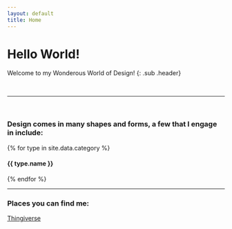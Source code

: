 ```yaml
---
layout: default
title: Home
---
```


<div class="ui center aligned header line" markdown="1">

# Hello World!

Welcome to my Wonderous World of Design!
{: .sub .header}

</div>

<!-- If you think any aspect of software development doesn't involve design, 
then you might doing something wrong.
{: .ui .grey .stacked .padded .segment}

When you come across a well written piece of code, 
it is truly a work of art to be admired.
{: .ui .grey .stacked .padded .segment}
 -->
<br/>

---

<br/>

<div class="ui basic segment" markdown="1">

### Design comes in many shapes and forms, a few that I engage in include:

{% for type in site.data.category %}
<h4 class="ui header">
    <i class="{{type.icon}} icon"></i>
    {{ type.name }}
</h4>

{% endfor %}

</div>

---

<div class="contact-me">
    <h3>Places you can find me:</h3>
    <a href="https://www.linkedin.com/in/cfrezynski/">
        <i class="linkedin icon"></i>
    </a>
    <a href="https://github.com/RedFrez/">
        <i class="github icon"></i>
    </a>
    <a href="https://www.thingiverse.com/redfrez/designs">
        Thingiverse
    </a>
</div>